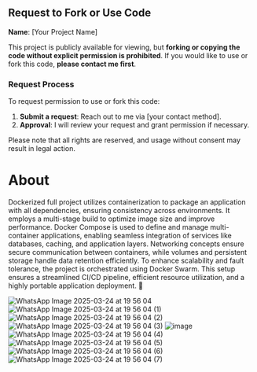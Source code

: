 ## Request to Fork or Use Code

**Name**: [Your Project Name]

This project is publicly available for viewing, but **forking or copying the code without explicit permission is prohibited**. If you would like to use or fork this code, **please contact me first**.

### Request Process
To request permission to use or fork this code:
1. **Submit a request**: Reach out to me via [your contact method].
2. **Approval**: I will review your request and grant permission if necessary.

Please note that all rights are reserved, and usage without consent may result in legal action.

# About

 Dockerized full project utilizes containerization to package an application with all dependencies, ensuring consistency across environments. It employs a multi-stage build 
 to optimize image size and improve performance. Docker Compose is used to define and manage multi-container applications, enabling seamless integration of services like 
 databases, caching, and application layers. Networking concepts ensure secure communication between containers, while volumes and persistent storage handle data retention 
 efficiently. To enhance scalability and fault tolerance, the project is orchestrated using Docker Swarm. This setup ensures a streamlined CI/CD pipeline, 
 efficient resource utilization, and a highly portable application deployment. 🚀

 ![WhatsApp Image 2025-03-24 at 19 56 04](https://github.com/user-attachments/assets/51626d77-b59d-4ca5-8b99-28d95337dcac)
 ![WhatsApp Image 2025-03-24 at 19 56 04 (1)](https://github.com/user-attachments/assets/99e5289d-b1fb-4890-9c5a-675c53d1867a)
 ![WhatsApp Image 2025-03-24 at 19 56 04 (2)](https://github.com/user-attachments/assets/e0ff3377-ff3a-4cde-956b-cd88bc7d64ed)
 ![WhatsApp Image 2025-03-24 at 19 56 04 (3)](https://github.com/user-attachments/assets/d67c4803-26ba-44d2-808e-d2bd3934d468)
 ![image](https://github.com/user-attachments/assets/34ee45dd-7ee2-4ec2-b5ec-5fee3b511a7d)
 ![WhatsApp Image 2025-03-24 at 19 56 04 (4)](https://github.com/user-attachments/assets/3cf4db6a-c771-41d3-a9b3-426cd1ff06e4)
 ![WhatsApp Image 2025-03-24 at 19 56 04 (5)](https://github.com/user-attachments/assets/27986a06-8e11-46ed-b35b-544dff2f2459)
 ![WhatsApp Image 2025-03-24 at 19 56 04 (6)](https://github.com/user-attachments/assets/e0696ec2-c780-4689-b661-7c13d444c5f8)
 ![WhatsApp Image 2025-03-24 at 19 56 04 (7)](https://github.com/user-attachments/assets/83352287-7e0d-4881-a2c2-9ade1794d797)
 

 

